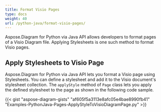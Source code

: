 ```yaml
---
title: Format Visio Pages
type: docs
weight: 40
url: /python-java/format-visio-pages/
---
```


Aspose.Diagram for Python via Java API allows developers to format pages of a Visio Diagram file. Applying Stylesheets is one such method to format Visio pages.

## **Apply Stylesheets to Visio Page**
Aspose.Diagram for Python via Java API lets you format a Visio page using Stylesheets. You can define a stylesheet and add it to the Visio document's stylesheet collection. The `applyStyle` method of `Page` class lets you apply the defined stylesheet to the page as shown in the following code sample.

{{< gist "aspose-diagram-gists" "af605f5a3113e8afc05e4bae8990fb41" "Examples-PythonJava-Pages-ApplyStyleToVisioDiagramPage.py" >}}
